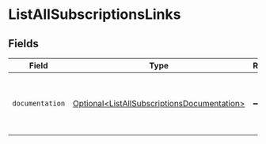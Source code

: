 # ListAllSubscriptionsLinks


## Fields

| Field                                                                                                    | Type                                                                                                     | Required                                                                                                 | Description                                                                                              |
| -------------------------------------------------------------------------------------------------------- | -------------------------------------------------------------------------------------------------------- | -------------------------------------------------------------------------------------------------------- | -------------------------------------------------------------------------------------------------------- |
| `documentation`                                                                                          | [Optional\<ListAllSubscriptionsDocumentation>](../../models/errors/ListAllSubscriptionsDocumentation.md) | :heavy_minus_sign:                                                                                       | The URL to the generic Mollie API error handling guide.                                                  |